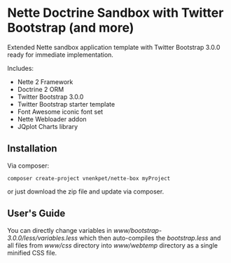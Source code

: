Nette Doctrine Sandbox with Twitter Bootstrap (and more)
===============================================

Extended Nette sandbox application template with Twitter Bootstrap 3.0.0 ready for immediate implementation.

Includes:

- Nette 2 Framework
- Doctrine 2 ORM
- Twitter Bootstrap 3.0.0
- Twitter Bootstrap starter template
- Font Awesome iconic font set
- Nette Webloader addon
- JQplot Charts library



Installation
------------

Via composer:

```
composer create-project vnenkpet/nette-box myProject
```

or just download the zip file and update via composer.

User's Guide
------------

You can directly change variables in _www/bootstrap-3.0.0/less/variables.less_ which then auto-compiles the _bootstrap.less_ and all files from _www/css_ directory into _www/webtemp_ directory as a single minified CSS file.
